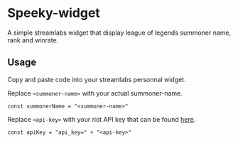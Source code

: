# Speeky-widget
A simple streamlabs widget that display league of legends summoner name, rank and winrate.
## Usage
Copy and paste code into your streamlabs personnal widget.

Replace `<summoner-name>` with your actual summoner-name.
```
const summonerName = "<summoner-name>"
```

Replace `<api-key>` with your riot API key that can be found [here](https://developer.riotgames.com/).
```
const apiKey = "api_key=" + "<api-key>"
```
